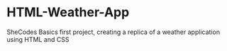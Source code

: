 # HTML-Weather-App
SheCodes Basics first project, creating a replica of a weather application using HTML and CSS

